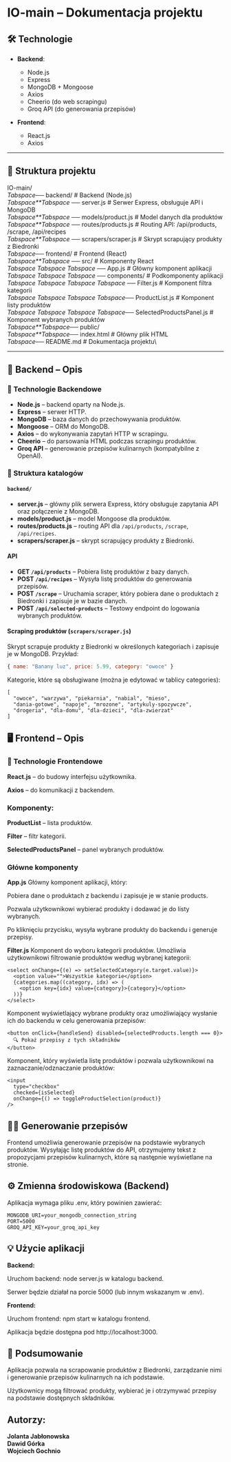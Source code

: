 # IO-main – Dokumentacja projektu

## 🛠 Technologie
- **Backend**:
  - Node.js
  - Express
  - MongoDB + Mongoose
  - Axios
  - Cheerio (do web scrapingu)
  - Groq API (do generowania przepisów)
  
- **Frontend**:
  - React.js
  - Axios

---

## 📁 Struktura projektu

IO-main/\
*Tabspace*── backend/ # Backend (Node.js)\
*Tabspace**Tabspace* ── server.js # Serwer Express, obsługuje API i MongoDB\
*Tabspace**Tabspace* ── models/product.js # Model danych dla produktów\
*Tabspace**Tabspace* ── routes/products.js # Routing API: /api/products, /scrape, /api/recipes\
*Tabspace**Tabspace* ── scrapers/scraper.js # Skrypt scrapujący produkty z Biedronki\
*Tabspace*── frontend/ # Frontend (React)\
*Tabspace**Tabspace* ── src/ # Komponenty React\
 *Tabspace* *Tabspace* *Tabspace* ── App.js # Główny komponent aplikacji\
 *Tabspace* *Tabspace* *Tabspace* ── components/ # Podkomponenty aplikacji\
 *Tabspace* *Tabspace* *Tabspace* *Tabspace* ── Filter.js # Komponent filtra kategorii\
 *Tabspace*  *Tabspace* *Tabspace* *Tabspace*── ProductList.js # Komponent listy produktów\
  *Tabspace* *Tabspace* *Tabspace* *Tabspace*── SelectedProductsPanel.js # Komponent wybranych produktów\
 *Tabspace**Tabspace*── public/\
 *Tabspace**Tabspace*── index.html # Główny plik HTML\
*Tabspace*── README.md # Dokumentacja projektu\


---

## 📒 Backend – Opis

### 🔧 Technologie Backendowe

- **Node.js** – backend oparty na Node.js.
- **Express** – serwer HTTP.
- **MongoDB** – baza danych do przechowywania produktów.
- **Mongoose** – ORM do MongoDB.
- **Axios** – do wykonywania zapytań HTTP w scrapingu.
- **Cheerio** – do parsowania HTML podczas scrapingu produktów.
- **Groq API** – generowanie przepisów kulinarnych (kompatybilne z OpenAI).

### 📁 Struktura katalogów

#### `backend/`

- **server.js** – główny plik serwera Express, który obsługuje zapytania API oraz połączenie z MongoDB.
- **models/product.js** – model Mongoose dla produktów.
- **routes/products.js** – routing API dla `/api/products`, `/scrape`, `/api/recipes`.
- **scrapers/scraper.js** – skrypt scrapujący produkty z Biedronki.

#### API

- **GET `/api/products`** – Pobiera listę produktów z bazy danych.
- **POST `/api/recipes`** – Wysyła listę produktów do generowania przepisów.
- **POST `/scrape`** – Uruchamia scraper, który pobiera dane o produktach z Biedronki i zapisuje je w bazie danych.
- **POST `/api/selected-products`** – Testowy endpoint do logowania wybranych produktów.

#### Scraping produktów (`scrapers/scraper.js`)

Skrypt scrapuje produkty z Biedronki w określonych kategoriach i zapisuje je w MongoDB. Przykład:

```js
{ name: "Banany luz", price: 5.99, category: "owoce" }
  ```
Kategorie, które są obsługiwane (można je edytować w tablicy categories):
```
[
  "owoce", "warzywa", "piekarnia", "nabial", "mieso", 
  "dania-gotowe", "napoje", "mrozone", "artykuly-spozywcze", 
  "drogeria", "dla-domu", "dla-dzieci", "dla-zwierzat"
]
```
## 🖥️ Frontend – Opis
### 🔧 Technologie Frontendowe
**React.js** – do budowy interfejsu użytkownika.

**Axios** – do komunikacji z backendem.

### Komponenty:

**ProductList** – lista produktów.

**Filter** – filtr kategorii.

**SelectedProductsPanel** – panel wybranych produktów.

### Główne komponenty
**App.js**
Główny komponent aplikacji, który:

Pobiera dane o produktach z backendu i zapisuje je w stanie products.

Pozwala użytkownikowi wybierać produkty i dodawać je do listy wybranych.

Po kliknięciu przycisku, wysyła wybrane produkty do backendu i generuje przepisy.

**Filter.js**
Komponent do wyboru kategorii produktów. Umożliwia użytkownikowi filtrowanie produktów według wybranej kategorii:
```
<select onChange={(e) => setSelectedCategory(e.target.value)}>
  <option value="">Wszystkie kategorie</option>
  {categories.map((category, idx) => (
    <option key={idx} value={category}>{category}</option>
  ))}
</select>
```
Komponent wyświetlający wybrane produkty oraz umożliwiający wysłanie ich do backendu w celu generowania przepisów:
```
<button onClick={handleSend} disabled={selectedProducts.length === 0}>
  🔍 Pokaż przepisy z tych składników
</button>
```
Komponent, który wyświetla listę produktów i pozwala użytkownikowi na zaznaczanie/odznaczanie produktów:
```
<input
  type="checkbox"
  checked={isSelected}
  onChange={() => toggleProductSelection(product)}
/>
```
## 🧑‍🍳 Generowanie przepisów
Frontend umożliwia generowanie przepisów na podstawie wybranych produktów. Wysyłając listę produktów do API, otrzymujemy tekst z propozycjami przepisów kulinarnych, które są następnie wyświetlane na stronie.

## ⚙️ Zmienna środowiskowa (Backend)
Aplikacja wymaga pliku .env, który powinien zawierać:
```
MONGODB_URI=your_mongodb_connection_string
PORT=5000
GROQ_API_KEY=your_groq_api_key
```
## 💡 Użycie aplikacji
**Backend:**

Uruchom backend: node server.js w katalogu backend.

Serwer będzie działał na porcie 5000 (lub innym wskazanym w .env).

**Frontend:**

Uruchom frontend: npm start w katalogu frontend.

Aplikacja będzie dostępna pod http://localhost:3000.

## 🚧 Podsumowanie
Aplikacja pozwala na scrapowanie produktów z Biedronki, zarządzanie nimi i generowanie przepisów kulinarnych na ich podstawie.

Użytkownicy mogą filtrować produkty, wybierać je i otrzymywać przepisy na podstawie dostępnych składników.

## Autorzy:
**Jolanta Jabłonowska**\
**Dawid Górka**\
**Wojciech Gochnio**
